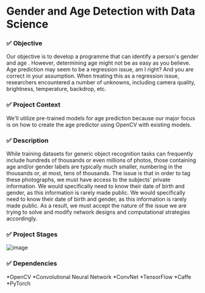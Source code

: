 # Gender and Age Detection with Data Science
### ✅ Objective

Our objective is to develop a programme that can identify a person's gender and age . However, determining age might not be as easy as you believe. Age prediction may seem to be a regression issue, am I right? And you are correct in your assumption. When treating this as a regression issue, researchers encountered a number of unknowns, including camera quality, brightness, temperature, backdrop, etc.

### ✅ Project Context

We'll utilize pre-trained models for age prediction because our major focus is on how to create the age predictor using OpenCV with existing models.

### ✅ Description 

While training datasets for generic object recognition tasks can frequently include hundreds of thousands or even millions of photos, those containing age and/or gender labels are typically much smaller, numbering in the thousands or, at most, tens of thousands. The issue is that in order to tag these photographs, we must have access to the subjects' private information. We would specifically need to know their date of birth and gender, as this information is rarely made public. We would specifically need to know their date of birth and gender, as this information is rarely made public. As a result, we must accept the nature of the issue we are trying to solve and modify network designs and computational strategies accordingly.

### ✅ Project Stages

![image](https://user-images.githubusercontent.com/84402100/213842034-bec998c6-a574-4e4e-a1b9-0b4de20d73f1.png)

### ✅ Dependencies

*OpenCV
*Convolutional Neural Network 
*ConvNet
*TensorFlow
*Caffe
*PyTorch

